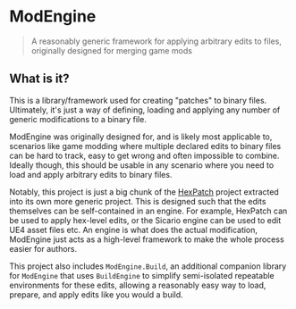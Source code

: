 ﻿# ModEngine

> A reasonably generic framework for applying arbitrary edits to files, originally designed for merging game mods

## What is it?

This is a library/framework used for creating "patches" to binary files. Ultimately, it's just a way of defining, loading and applying any number of generic modifications to a binary file.

ModEngine was originally designed for, and is likely most applicable to, scenarios like game modding where multiple declared edits to binary files can be hard to track, easy to get wrong and often impossible to combine. Ideally though, this should be usable in any scenario where you need to load and apply arbitrary edits to binary files.

Notably, this project is just a big chunk of the [HexPatch](https://github.com/agc93/hexpatch) project extracted into its own more generic project. This is designed such that the edits themselves can be self-contained in an engine. For example, HexPatch can be used to apply hex-level edits, or the Sicario engine can be used to edit UE4 asset files etc. An engine is what does the actual modification, ModEngine just acts as a high-level framework to make the whole process easier for authors.

This project also includes `ModEngine.Build`, an additional companion library for `ModEngine` that uses `BuildEngine` to simplify semi-isolated repeatable environments for these edits, allowing a reasonably easy way to load, prepare, and apply edits like you would a build.